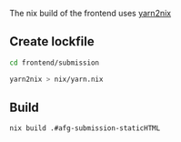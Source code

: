 The nix build of the frontend uses [yarn2nix](https://github.com/nix-community/yarn2nix)

## Create lockfile 

```sh
cd frontend/submission

yarn2nix > nix/yarn.nix
```

## Build

```sh
nix build .#afg-submission-staticHTML
```

